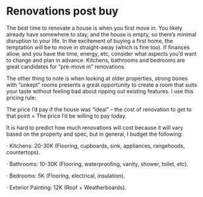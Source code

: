 # Renovations post buy

The best time to renovate a house is when you first move in. You likely already have somewhere to stay, and the house is empty, so there’s minimal disruption to your life. In the excitement of buying a first home, the temptation will be to move in straight-away (which is fine too). If finances allow, and you have the time, energy, etc, consider what aspects you’d want to change and plan in advance. Kitchens, bathrooms and bedrooms are great candidates for “pre-move in” renovations.

The other thing to note is when looking at older properties, strong bones with “unkept” rooms presents a great opportunity to create a room that suits your taste without feeling bad about ripping out existing features. I use this pricing rule:

The price I’d pay if the house was “ideal” – the cost of renovation to get to that point = The price I’d be willing to pay today.

It is hard to predict how much renovations will cost because it will vary based on the property and spec, but in general, I budget the following:

·        Kitchens: 20-30K (Flooring, cupboards, sink, appliances, rangehoods, countertops).

·        Bathrooms: 10-30K (Flooring, waterproofing, vanity, shower, toilet, etc).

·        Bedrooms: 5K (Flooring, electrical, insulation).

·        Exterior Painting: 12K (Roof + Weatherboards).
